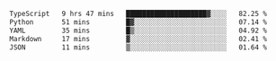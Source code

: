 <!--START_SECTION:waka-->

```txt
TypeScript   9 hrs 47 mins   ████████████████████▓░░░░   82.25 %
Python       51 mins         █▓░░░░░░░░░░░░░░░░░░░░░░░   07.14 %
YAML         35 mins         █▒░░░░░░░░░░░░░░░░░░░░░░░   04.92 %
Markdown     17 mins         ▓░░░░░░░░░░░░░░░░░░░░░░░░   02.41 %
JSON         11 mins         ▒░░░░░░░░░░░░░░░░░░░░░░░░   01.64 %
```

<!--END_SECTION:waka-->
